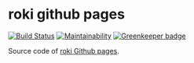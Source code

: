 # roki github pages

[![Build Status](https://travis-ci.org/falgon/roki.svg?branch=develop)](https://travis-ci.org/falgon/roki)
[![Maintainability](https://api.codeclimate.com/v1/badges/8a2a1775abe2a36c9df8/maintainability)](https://codeclimate.com/github/falgon/roki/maintainability) 
[![Greenkeeper badge](https://badges.greenkeeper.io/falgon/roki.svg)](https://greenkeeper.io/)

Source code of [roki Github pages](https://falgon.github.io/roki/).
